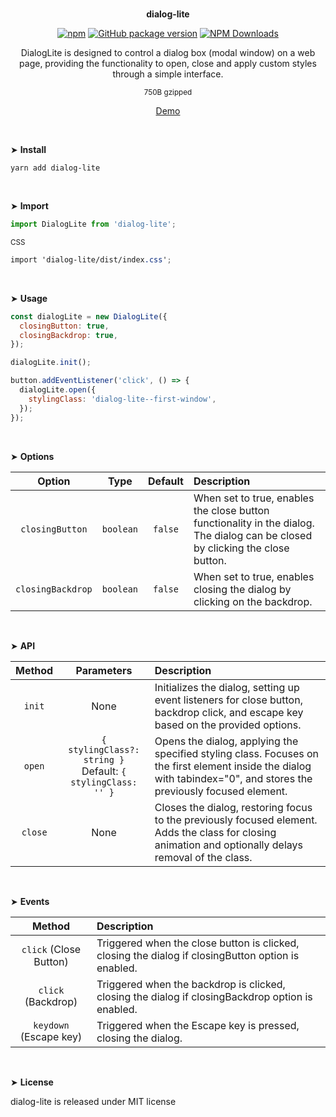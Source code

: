 <br>
<p align="center"><strong>dialog-lite</strong></p>

<div align="center">

[![npm](https://img.shields.io/npm/v/dialog-lite.svg?colorB=brightgreen)](https://www.npmjs.com/package/dialog-lite)
[![GitHub package version](https://img.shields.io/github/package-json/v/ux-ui-pro/dialog-lite.svg)](https://github.com/ux-ui-pro/dialog-lite)
[![NPM Downloads](https://img.shields.io/npm/dm/dialog-lite.svg?style=flat)](https://www.npmjs.org/package/dialog-lite)

</div>

<p align="center">DialogLite is designed to control a dialog box (modal window) on a web page, providing the functionality to open, close and apply custom styles through a simple interface.</p>
<p align="center"><sup>750B gzipped</sup></p>
<p align="center"><a href="https://codepen.io/ux-ui/pen/LYoLOjr">Demo</a></p>
<br>

&#10148; **Install**

```console
yarn add dialog-lite
```
<br>

&#10148; **Import**

```javascript
import DialogLite from 'dialog-lite';
```
<sub>CSS</sub>
```SCSS
import 'dialog-lite/dist/index.css';
```
<br>

&#10148; **Usage**

```javascript
const dialogLite = new DialogLite({
  closingButton: true,
  closingBackdrop: true,
});

dialogLite.init();

button.addEventListener('click', () => {
  dialogLite.open({
    stylingClass: 'dialog-lite--first-window',
  });
});
```
<br>

&#10148; **Options**

|      Option       |   Type    | Default | Description                                                                                                                    |
|:-----------------:|:---------:|:-------:|:-------------------------------------------------------------------------------------------------------------------------------|
| `closingButton`   | `boolean` | `false` | When set to true, enables the close button functionality in the dialog. The dialog can be closed by clicking the close button. |
| `closingBackdrop` | `boolean` | `false` | When set to true, enables closing the dialog by clicking on the backdrop.                                                      |
<br>

&#10148; **API**

| Method  |                           Parameters                           | Description                                                                                                                                                          |
|:-------:|:--------------------------------------------------------------:|:---------------------------------------------------------------------------------------------------------------------------------------------------------------------|
| `init`  |                              None                              | Initializes the dialog, setting up event listeners for close button, backdrop click, and escape key based on the provided options.                                   |
| `open`  | `{ stylingClass?: string }`<br>Default: `{ stylingClass: '' }` | Opens the dialog, applying the specified styling class. Focuses on the first element inside the dialog with tabindex="0", and stores the previously focused element. |
| `close` |                              None                              | Closes the dialog, restoring focus to the previously focused element. Adds the class for closing animation and optionally delays removal of the class.               |
<br>

&#10148; **Events**

|         Method          | Description                                                                                        |
|:-----------------------:|:---------------------------------------------------------------------------------------------------|
| `click` (Close Button)  | Triggered when the close button is clicked, closing the dialog if closingButton option is enabled. |
|   `click` (Backdrop)    | Triggered when the backdrop is clicked, closing the dialog if closingBackdrop option is enabled.   |
| `keydown`  (Escape key) | Triggered when the Escape key is pressed, closing the dialog.                                      |
<br>

&#10148; **License**

dialog-lite is released under MIT license
